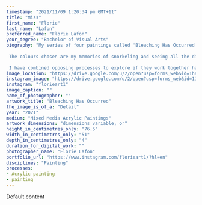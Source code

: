 ```yaml
---
timestamp: "2021/11/09 1:20:34 pm GMT+11"
title: "Miss"
first_name: "Florie"
last_name: "Lafon"
preferred_name: "Florie Lafon"
your_degree: "Bachelor of Visual Arts"
biography: "My series of four paintings called 'Bleaching Has Occurred' is my interpretation of the global crisis: Coral Bleaching. It is inspired by a documentary called 'Chasing Coral' directed by Jeff Orlowski. 
 
 The colours chosen are my memories of snorkeling and seeing all the different vibrant species of corals. The translucent painterly layers represent human destruction impacting the coral life cycle. Circles jumping across all paintings symbolize the DNA of the coral formation fighting to survive.
 
 I have combined opposing processes to explore if they work together harmoniously in a composition: for example, geometry vs gesture. One of my goals is for the paintings to have an atmospheric composition: to drive you inwards, the work coming alive and making you feel the gravity of this environmental issue. By mixing emotions of beauty and sadness, I hope to inspire wonder of what is important for future generations."
image_location: "https://drive.google.com/u/2/open?usp=forms_web&id=1h8ep_oWF-Yxbgu8cjFY0ePwB7Sb5gsMJ"
instagram_image: "https://drive.google.com/u/2/open?usp=forms_web&id=1JfdDQxmd-ltXj54n7-Jl-nJ-21fjXVxZ"
instagram: "florieart1"
image_caption: ""
name_of_photographer: ""
artwork_title: "Bleaching Has Occurred"
the_image_is_of_a: "Detail"
year: "2021"
medium: "Mixed Media Acrylic Paintings"
artwork_dimensions: "dimensions variable; or"
height_in_centimetres_only: "76.5"
width_in_centimetres_only: "51"
depth_in_centimetres_only: "4"
duration_for_digital_work: ""
photographer_name: "Florie Lafon"
portfolio_url: "https://www.instagram.com/florieart1/?hl=en"
disciplines: "Painting"
processes:
- Acrylic painting
- painting
---
```


Default content